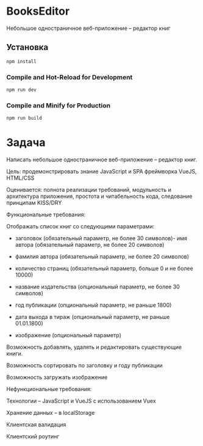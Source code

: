 # BooksEditor

Небольшое одностраничное веб-приложение – редактор книг

## Установка

```sh
npm install
```

### Compile and Hot-Reload for Development

```sh
npm run dev
```

### Compile and Minify for Production

```sh
npm run build
```

# Задача

Написать небольшое одностраничное веб-приложение – редактор книг.

Цель: продемонстрировать знание JavaScript и SPA фреймворка VueJS, HTML/CSS

Оценивается: полнота реализации требований, модульность и архитектура приложения, простота и читабельность кода, следование принципам KISS/DRY

Функциональные требования:

Отображать список книг со следующими параметрами:

- заголовок (обязательный параметр, не более 30 символов)- имя автора (обязательный параметр, не более 20 символов)

- фамилия автора (обязательный параметр, не более 20 символов)

- количество страниц (обязательный параметр, больше 0 и не более 10000)

- название издательства (опциональный параметр, не более 30 символов)

- год публикации (опциональный параметр, не раньше 1800)

- дата выхода в тираж (опциональный параметр, не раньше 01.01.1800)

- изображение (опциональный параметр)

Возможность добавлять, удалять и редактировать существующие книги.

Возможность сортировать по заголовку и году публикации

Возможность загружать изображение

Нефункциональные требования:

Технологии – JavaScript и VueJS с использованием Vuex

Хранение данных – в localStorage

Клиентская валидация

Клиентский роутинг
